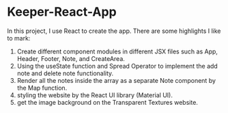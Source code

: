 # Keeper-React-App
In this project, I use React to create the app.
There are some highlights I like to mark:
1) Create different component modules in different JSX files such as App, Header, Footer, Note, and CreateArea.
2) Using the useState function and Spread Operator to implement the add note and delete note functionality.
2) Render all the notes inside the array as a separate Note component by the Map function.
3) styling the website by the React UI library (Material UI).
4) get the image background on the Transparent Textures website.
